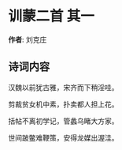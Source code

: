 # 训蒙二首  其一

**作者**: 刘克庄

## 诗词内容

汉魏以前犹古雅，宋齐而下稍淫哇。

剪裁贫女机中素，扑卖都人担上花。

括帖不离初学记，管蠡乌睹大方家。

世间跛鳖难鞭策，安得龙媒出渥洼。

